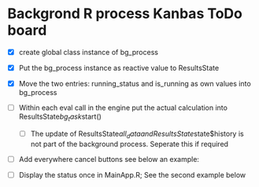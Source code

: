 # Backgrond R process Kanbas ToDo board

- [x] create global class instance of bg_process
- [x] Put the bg_process instance as reactive value to ResultsState
- [x] Move the two entries: running_status and is_running as own values into bg_process
- [ ] Within each eval call in the engine put the actual calculation into ResultsState$bg_task$start()
  - [ ] The update of ResultsState$all_data and ResultsState$state$history is not part of the background process. Seperate this if required
- [ ] Add everywhere cancel buttons see below an example:
- [ ] Display the status once in MainApp.R; See the second example below

